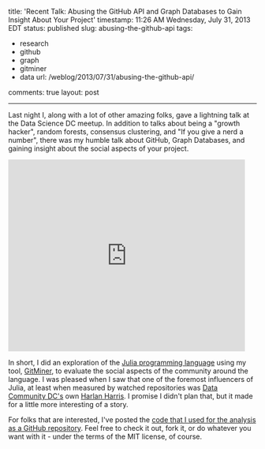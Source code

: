 title: 'Recent Talk: Abusing the GitHub API and Graph Databases to Gain Insight About
  Your Project'
timestamp: 11:26 AM Wednesday, July 31, 2013 EDT
status: published
slug: abusing-the-github-api
tags:
- research
- github
- graph
- gitminer
- data
url: /weblog/2013/07/31/abusing-the-github-api/

comments: true
layout: post

---

Last night I, along with a lot of other amazing folks, gave a lightning talk at the Data Science DC meetup. In addition to talks about being a "growth hacker", random forests, consensus clustering, and "If you give a nerd a number", there was my humble talk about GitHub, Graph Databases, and gaining insight about the social aspects of your project.

<iframe src="https://docs.google.com/presentation/d/1zsql-8WPX52tB_ghxxDYga-_bKQESZKcCzjpl-qmO7s/embed?start=false&loop=false&delayms=3000" frameborder="0" width="480" height="389" allowfullscreen="true" mozallowfullscreen="true" webkitallowfullscreen="true"></iframe>

In short, I did an exploration of the [Julia programming language][julia] using my tool, [GitMiner][GitMiner], to evaluate the social aspects of the community around the language. I was pleased when I saw that one of the foremost influencers of Julia, at least when measured by watched repositories was [Data Community DC's][dcdc] own [Harlan Harris][harlan]. I promise I didn't plan that, but it made for a little more interesting of a story.

For folks that are interested, I've posted the [code that I used for the analysis as a GitHub repository][dsdc-gitminer]. Feel free to check it out, fork it, or do whatever you want with it - under the terms of the MIT license, of course.

[julia]: http://julialang.org/
[gitminer]: https://github.com/pridkett/gitminer/
[dsdc-gitminer]: https://github.com/pridkett/dsdc-gitminer
[harlan]: http://www.harlan.harris.name/
[dcdc]: http://datacommunitydc.org/blog/